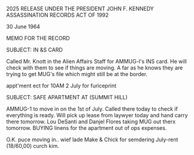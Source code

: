 2025 RELEASE UNDER THE PRESIDENT JOHN F. KENNEDY ASSASSINATION RECORDS ACT OF 1992

30 June 1964

MEMO FOR THE RECORD

SUBJECT: IN &S CARD

Called Mr. Knott in the Alien Affairs Staff for AMMUG-l's
INS card. He will check with them to see if things are
moving. A far as he knows they are trying to get MUG's
file which might still be at the border.

appt'ment ect for 10AM 2 July for furiceprint

SUBJECT: SAFE APARTMENT AT (SUMMIT HILL)

AMMUG-1 to move in on the 1st of July. Called there today
to check if everything is ready. Will pick up lease from laywyer
today and hand carry there tomorrow. Lou DeSanti and Danjel
Flores taking MUG out therx tomorrow. BUYING linens for
the apartment out of ops expenses.

O.K. puce moving in..
wief lade Make & Chick
for semdering July-rent
(18/60,00) curch kim.
